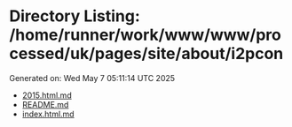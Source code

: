 # Directory Listing: /home/runner/work/www/www/processed/uk/pages/site/about/i2pcon
Generated on: Wed May  7 05:11:14 UTC 2025

- [2015.html.md](2015.html.md)
- [README.md](README.md)
- [index.html.md](index.html.md)

